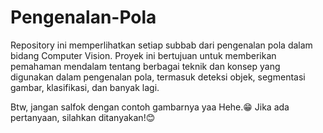 # Pengenalan-Pola
Repository ini memperlihatkan setiap subbab dari pengenalan pola dalam bidang Computer Vision. Proyek ini bertujuan untuk memberikan pemahaman mendalam tentang berbagai teknik dan konsep yang digunakan dalam pengenalan pola, termasuk deteksi objek, segmentasi gambar, klasifikasi, dan banyak lagi.

Btw, jangan salfok dengan contoh gambarnya yaa Hehe.😁
Jika ada pertanyaan, silahkan ditanyakan!😊
